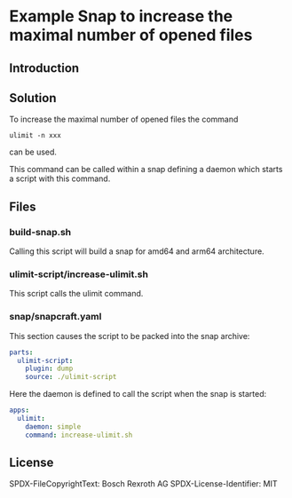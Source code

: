 # Example Snap to increase the maximal number of opened files

## Introduction

## Solution

To increase the maximal number of opened files the command

    ulimit -n xxx

can be used.

This command can be called within a snap defining a daemon which starts a script with this command.

## Files

### build-snap.sh

Calling this script will build a snap for amd64 and arm64 architecture.

### ulimit-script/increase-ulimit.sh

This script calls the ulimit command.

### snap/snapcraft.yaml

This section causes the script to be packed into the snap archive:

```yaml
parts:
  ulimit-script:
    plugin: dump
    source: ./ulimit-script
```

Here the daemon is defined to call the script when the snap is started:

```yaml
apps:
  ulimit:
    daemon: simple
    command: increase-ulimit.sh
```

## License

SPDX-FileCopyrightText: Bosch Rexroth AG
SPDX-License-Identifier: MIT
